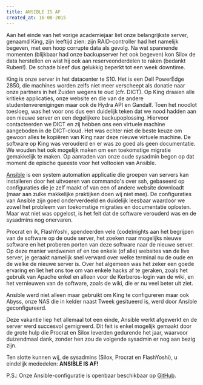 ```yaml
---
title: ANSIBLE IS AF
created_at: 16-08-2015
---
```


Aan het einde van het vorige academiejaar liet onze belangrijkste server, genaamd King, zijn leeftijd zien: zijn RAID-controller had het namelijk begeven, met een hoop corrupte data als gevolg. Na wat spannende momenten (blijkbaar had onze backupserver het ook begeven) kon Silox de data herstellen en wist hij ook aan reserveonderdelen te raken (bedankt Ruben!). De schade bleef dus gelukkig beperkt tot een week downtime.

King is onze server in het datacenter te S10\. Het is een Dell PowerEdge 2850, die machines worden zelfs niet meer verscheept als donatie naar onze partners in het Zuiden wegens te oud (cfr. DICT). Op King draaien alle kritieke applicaties, onze website en die van de andere studentenverenigingen maar ook de Hydra API en Gandalf. Toen het noodlot toesloeg, was het voor ons dus een duidelijk teken dat we nood hadden aan een nieuwe server en een degelijkere backupoplossing. Hiervoor contacteerden we DICT en zij hebben ons een virtuele machine aangeboden in de DICT-cloud. Het was echter niet de beste keuze om gewoon alles te kopiëren van King naar deze nieuwe virtuele machine. De software op King was verouderd en er was zo goed als geen documentatie. We wouden het ook mogelijk maken om een toekomstige migratie gemakkelijk te maken. Op aanraden van onze oude sysadmin begon op dat moment de epische queeste voor het voltooien van Ansible. <!-- more -->

[Ansible](https://docs.ansible.com/ansible/ "Ansible") is een system automation applicatie die groepen van servers kan installeren door het uitvoeren van commando's over ssh, gebaseerd op configuraties die je zelf maakt of van een of andere website downloadt (maar aan zulke makkelijke praktijken doen wij niet mee). De configuraties van Ansible zijn goed onderverdeeld en duidelijk leesbaar waardoor we zowel het probleem van toekomstige migraties en documentatie oplosten. Maar wat niet was opgelost, is het feit dat de software verouderd was en de sysadmins nog onervaren.

Procrat en ik, FlashYoshi, spendeerden vele (code)nights aan het begrijpen van de software op de oude server, het zoeken naar mogelijks nieuwe software en het proberen porten van deze software naar de nieuwe server. Op deze manier verdwenen af en toe enkele (of alle) websites van de live server, je geraakt namelijk snel verward over welke terminal nu de oude en de welke de nieuwe server is. Over het algemeen was het zeker een goede ervaring en liet het ons toe om van enkele hacks af te geraken, zoals het gebruik van Apache enkel en alleen voor de Kerberos-login van de wiki, en het vernieuwen van de software, zoals de wiki, die er nu veel beter uit ziet.

Ansible werd niet alleen maar gebruikt om King te configureren maar ook Abyss, onze NAS die in kelder naast Tweek gesitueerd is, werd door Ansible geconfigureerd.

Deze vakantie liep het allemaal tot een einde, Ansible werkt afgewerkt en de server werd succesvol gemigreerd. Dit feit is enkel mogelijk gemaakt door de grote hulp die Procrat en Silox leverden gedurende het jaar, waarvoor duizendmaal dank, zonder hen zou de volgende sysadmin er nog aan bezig zijn.

Ten slotte kunnen wij, de sysadmins (Silox, Procrat en FlashYoshi), u eindelijk mededelen: **ANSIBLE IS AF!**

P.S.: Onze Ansible-configuratie is openbaar beschikbaar op [GitHub](https://zeus.ugent.be/git/ansible-config "GitHub").
